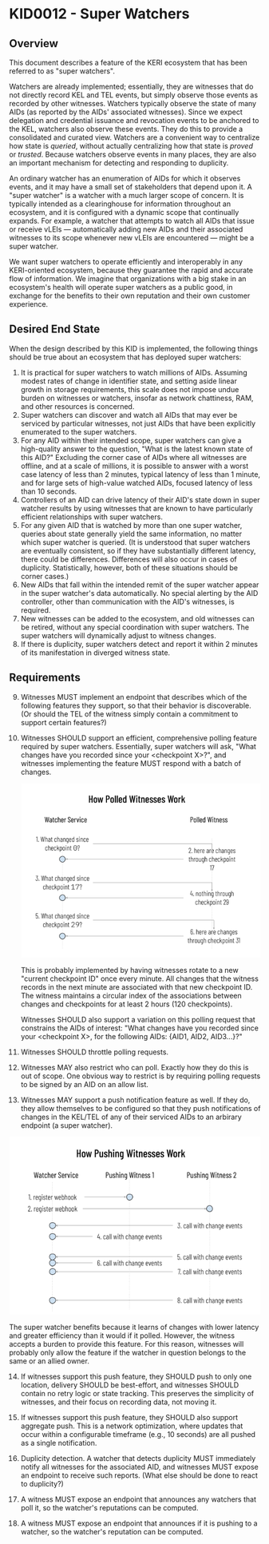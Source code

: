 # KID0012 - Super Watchers

## Overview

This document describes a feature of the KERI ecosystem that has been referred to as "super watchers".

Watchers are already implemented; essentially, they are witnesses that do not directly record KEL and TEL events, but simply observe those events as recorded by other witnesses. Watchers typically observe the state of many AIDs (as reported by the AIDs' associated witnesses). Since we expect delegation and credential issuance and revocation events to be anchored to the KEL, watchers also observe these events. They do this to provide a consolidated and curated view. Watchers are a convenient way to centralize how state is *queried*, without actually centralizing how that state is *proved* or *trusted*. Because watchers observe events in many places, they are also an important mechanism for detecting and responding to duplicity.

An ordinary watcher has an enumeration of AIDs for which it observes events, and it may have a small set of stakeholders that depend upon it. A "super watcher" is a watcher with a much larger scope of concern. It is typically intended as a clearinghouse for information throughout an ecosystem, and it is configured with a dynamic scope that continually expands. For example, a watcher that attempts to watch all AIDs that issue or receive vLEIs — automatically adding new AIDs and their associated witnesses to its scope whenever new vLEIs are encountered — might be a super watcher.

We want super watchers to operate efficiently and interoperably in any KERI-oriented ecosystem, because they guarantee the rapid and accurate flow of information. We imagine that organizations with a big stake in an ecosystem's health will operate super watchers as a public good, in exchange for the benefits to their own reputation and their own customer experience.

## Desired End State

When the design described by this KID is implemented, the following things should be true about an ecosystem that has deployed super watchers:

1. It is practical for super watchers to watch millions of AIDs. Assuming modest rates of change in identifier state, and setting aside linear growth in storage requirements, this scale does not impose undue burden on witnesses or watchers, insofar as network chattiness, RAM, and other resources is concerned.
2. Super watchers can discover and watch all AIDs that may ever be serviced by particular witnesses, not just AIDs that have been explicitly enumerated to the super watchers.
3. For any AID within their intended scope, super watchers can give a high-quality answer to the question, "What is the latest known state of this AID?" Excluding the corner case of AIDs where all witnesses are offline, and at a scale of millions, it is possible to answer with a worst case latency of less than 2 minutes, typical latency of less than 1 minute, and for large sets of high-value watched AIDs, focused latency of less than 10 seconds.
4. Controllers of an AID can drive latency of their AID's state down in super watcher results by using witnesses that are known to have particularly efficient relationships with super watchers.
5. For any given AID that is watched by more than one super watcher, queries about state generally yield the same information, no matter which super watcher is queried. (It is understood that super watchers are eventually consistent, so if they have substantially different latency, there could be differences. Differences will also occur in cases of duplicity. Statistically, however, both of these situations should be corner cases.)
6. New AIDs that fall within the intended remit of the super watcher appear in the super watcher's data automatically. No special alerting by the AID controller, other than communication with the AID's witnesses, is required.
7. New witnesses can be added to the ecosystem, and old witnesses can be retired, without any special coordination with super watchers. The super watchers will dynamically adjust to witness changes.
8. If there is duplicity, super watchers detect and report it within 2 minutes of its manifestation in diverged witness state.

## Requirements

9. Witnesses MUST implement an endpoint that describes which of the following features they support, so that their behavior is discoverable. (Or should the TEL of the witness simply contain a commitment to support certain features?)

10. Witnesses SHOULD support an efficient, comprehensive polling feature required by super watchers. Essentially, super watchers will ask, "What changes have you recorded since your &lt;checkpoint X&gt;?", and witnesses implementing the feature MUST respond with a batch of changes.

    ![diagram of polled witnesses](assets/polled-witnesses.png)

    This is probably implemented by having witnesses rotate to a new "current checkpoint ID" once every minute. All changes that the witness records in the next minute are associated with that new checkpoint ID. The witness maintains a circular index of the associations between changes and checkpoints for at least 2 hours (120 checkpoints).

    Witnesses SHOULD also support a variation on this polling request that constrains the AIDs of interest: "What changes have you recorded since your &lt;checkpoint X&gt;, for the following AIDs: {AID1, AID2, AID3...}?"

11. Witnesses SHOULD throttle polling requests.

12. Witnesses MAY also restrict who can poll. Exactly how they do this is out of scope. One obvious way to restrict is by requiring polling requests to be signed by an AID on an allow list.

13. Witnesses MAY support a push notification feature as well. If they do, they allow themselves to be configured so that they push notifications of changes in the KEL/TEL of any of their serviced AIDs to an arbirary endpoint (a super watcher).

![pushing witnesses](assets/pushing-witnesses.png)

The super watcher benefits because it learns of changes with lower latency and greater efficiency than it would if it polled. However, the witness accepts a burden to provide this feature. For this reason, witnesses will probably only allow the feature if the watcher in question belongs to the same or an allied owner.

14. If witnesses support this push feature, they SHOULD push to only one location, delivery SHOULD be best-effort, and witnesses SHOULD contain no retry logic or state tracking. This preserves the simplicity of witnesses, and their focus on recording data, not moving it.

15. If witnesses support this push feature, they SHOULD also support aggregate push. This is a network optimization, where updates that occur within a configurable timeframe (e.g., 10 seconds) are all pushed as a single notification.

16. Duplicity detection. A watcher that detects duplicity MUST immediately notify all witnesses for the associated AID, and witnesses MUST expose an endpoint to receive such reports. (What else should be done to react to duplicity?)

17. A witness MUST expose an endpoint that announces any watchers that poll it, so the watcher's reputations can be computed.

18. A witness MUST expose an endpoint that announces if it is pushing to a watcher, so the watcher's reputation can be computed.

 


